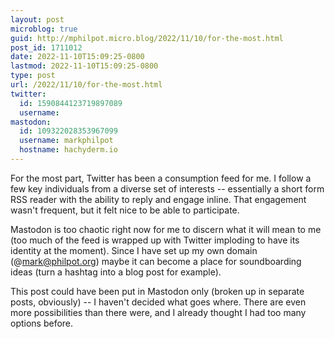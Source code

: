 ```yaml
---
layout: post
microblog: true
guid: http://mphilpot.micro.blog/2022/11/10/for-the-most.html
post_id: 1711012
date: 2022-11-10T15:09:25-0800
lastmod: 2022-11-10T15:09:25-0800
type: post
url: /2022/11/10/for-the-most.html
twitter:
  id: 1590844123719897089
  username: 
mastodon:
  id: 109322028353967099
  username: markphilpot
  hostname: hachyderm.io
---
```

For the most part, Twitter has been a consumption feed for me. I follow a few key individuals from a diverse set of interests -- essentially a short form RSS reader with the ability to reply and engage inline. That engagement wasn't frequent, but it felt nice to be able to participate.

Mastodon is too chaotic right now for me to discern what it will mean to me (too much of the feed is wrapped up with Twitter imploding to have its identity at the moment). Since I have set up my own domain (@mark@philpot.org) maybe it can become a place for soundboarding ideas (turn a hashtag into a blog post for example).

This post could have been put in Mastodon only (broken up in separate posts, obviously) -- I haven't decided what goes where. There are even more possibilities than there were, and I already thought I had too many options before.


